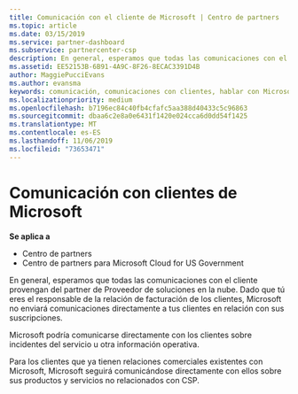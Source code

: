 ```yaml
---
title: Comunicación con el cliente de Microsoft | Centro de partners
ms.topic: article
ms.date: 03/15/2019
ms.service: partner-dashboard
ms.subservice: partnercenter-csp
description: En general, esperamos que todas las comunicaciones con el cliente provengan del partner de Proveedor de soluciones en la nube.
ms.assetid: EE52153B-6B91-4A9C-8F26-8ECAC3391D4B
author: MaggiePucciEvans
ms.author: evansma
keywords: comunicación, comunicaciones con clientes, hablar con Microsoft
ms.localizationpriority: medium
ms.openlocfilehash: b7196ec84c40fb4cfafc5aa388d40433c5c96863
ms.sourcegitcommit: dbaa6c2e8a0e6431f1420e024cca6d0dd54f1425
ms.translationtype: MT
ms.contentlocale: es-ES
ms.lasthandoff: 11/06/2019
ms.locfileid: "73653471"
---
```

# <a name="customer-communication-from-microsoft"></a>Comunicación con clientes de Microsoft

**Se aplica a**

-  Centro de partners
-  Centro de partners para Microsoft Cloud for US Government


En general, esperamos que todas las comunicaciones con el cliente provengan del partner de Proveedor de soluciones en la nube. Dado que tú eres el responsable de la relación de facturación de los clientes, Microsoft no enviará comunicaciones directamente a tus clientes en relación con sus suscripciones.

Microsoft podría comunicarse directamente con los clientes sobre incidentes del servicio u otra información operativa.

Para los clientes que ya tienen relaciones comerciales existentes con Microsoft, Microsoft seguirá comunicándose directamente con ellos sobre sus productos y servicios no relacionados con CSP.

 

 



